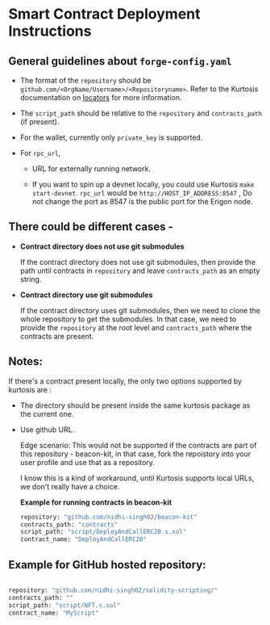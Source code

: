 # Smart Contract Deployment Instructions

## General guidelines about `forge-config.yaml`

- The format of the `repository` should be `github.com/<OrgName/Username>/<Repositoryname>`. Refer to the Kurtosis documentation on [locators](https://docs.kurtosis.com/advanced-concepts/locators) for more information.

- The `script_path` should be relative to the `repository` and `contracts_path` (if present).

- For the wallet, currently only `private_key` is supported.

- For `rpc_url`, 
    - URL for externally running network. 

    - If you want to spin up a devnet locally, you could use Kurtosis `make start-devnet`. 
        `rpc_url` would be `http://HOST_IP_ADDRESS:8547` , Do not change the port as 8547 is the public port for the Erigon node.



## There could be different cases -

- **Contract directory does not use git submodules**

    If the contract directory does not use git submodules, then provide the path until contracts in `repository` and leave `contracts_path` as an empty string.

- **Contract directory use git submodules**

    If the contract directory uses git submodules, then we need to clone the whole repository to get the submodules. In that case, we need to provide the `repository` at the root level and `contracts_path` where the contracts are present. 


## Notes: 

If there's a contract present locally, the only two options supported by kurtosis are :

- The directory should be present inside the same kurtosis package as the current one.

- Use github URL.

    Edge scenario: 
    This would not be supported if the contracts are part of this repository - beacon-kit, in that case, fork the repoistory into your user profile and use that as a repository.

    I know this is a kind of workaround, until Kurtosis supports local URLs, we don't really have a choice.

    **Example for running contracts in beacon-kit**
    ```bash
    repository: "github.com/nidhi-singh02/beacon-kit"
    contracts_path: "contracts"
    script_path: "script/DeployAndCallERC20.s.sol"
    contract_name: "DeployAndCallERC20"
    ```

## Example for GitHub hosted repository:

```bash

repository: "github.com/nidhi-singh02/solidity-scripting/"
contracts_path: ""
script_path: "script/NFT.s.sol"
contract_name: "MyScript"
```
